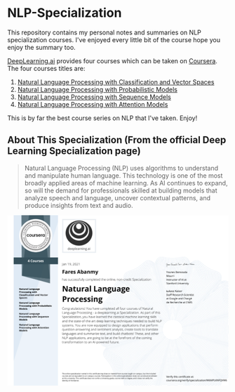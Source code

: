 # NLP-Specialization
This repository contains my personal notes and summaries on NLP specialization courses. I've enjoyed every little bit of the course hope you enjoy the summary too.

[DeepLearning.ai](https://deeplearning.ai) provides four courses which can be taken on [Coursera](https://www.coursera.org/specializations/natural-language-processing). The four courses titles are:

1. [Natural Language Processing with Classification and Vector Spaces](https://github.com/PharesAbanmy/NLP-Specialization-Summary/tree/master/1.%20Natural%20Language%20Processing%20with%20Classification%20and%20Vector%20Spaces)
2. [Natural Language Processing with Probabilistic Models](https://github.com/PharesAbanmy/NLP-Specialization-Summary/tree/master/2.%20Natural%20Language%20Processing%20with%20Probabilistic%20Models)
3. [Natural Language Processing with Sequence Models](https://github.com/PharesAbanmy/NLP-Specialization-Summary/tree/master/3.%20Natural%20Language%20Processing%20with%20Sequence%20Models)
4. [Natural Language Processing with Attention Models](https://github.com/PharesAbanmy/NLP-Specialization-Summary/tree/master/4.%20Natural%20Language%20Processing%20with%20Attention%20Models)

This is by far the best course series on NLP that I've taken. Enjoy!

## About This Specialization (From the official Deep Learning Specialization page)

> Natural Language Processing (NLP) uses algorithms to understand and manipulate human language. This technology is one of the most broadly applied areas of machine learning. As AI continues to expand, so will the demand for professionals skilled at building models that analyze speech and language, uncover contextual patterns, and produce insights from text and audio.

![](Certificate.png)
